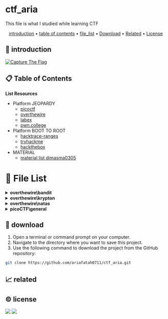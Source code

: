# ctf_aria

This file is what I studied while learning CTF

<p align="center">
  <a href="#introduction">introduction</a> •
  <a href="#table-of-contents">table of contents</a> •
  <a href="#file-list">file_list</a> •
  <a href="#download">Download</a> •
  <a href="#related">Related</a> •
  <a href="#license">License</a>
</p>

<p id="introduction"></p>

## 🚀 introduction

<p align="left"> 
  <a href="#">
    <img alt="Capture The Flag" src="https://img.shields.io/badge/-Capture%20The%20Flag-FF5733?style=flat-square&logo=flag&logoColor=white" />
  </a>
</p>

<p id="table-of-contents"></p>

## 📋 Table of Contents

<b>List Resources</b>

<ul>
  <li>Platform JEOPARDY<ul>
    <li><a href="https://play.picoctf.org">picoctf</a></li>
    <li><a href="https://overthewire.org">overthewire</a></li>
    <li><a href="https://labex.io">labex</a></li>
    <li><a href="https://pwn.college">pwn.college</a></li>
  </ul></li>
  <li>Platform BOOT TO ROOT<ul>
    <li><a href="https://hacktrace-ranges.id">hacktrace-ranges</a></li>
    <li><a href="https://tryhackme.com">tryhackme</a></li>
    <li><a href="https:/www.hackthebox.com">hackthebox</a></li>
  </ul></li>
  <li>MATERIAL<ul>
    <li><a href="https://dimasma0305.github.io/Cyber-Security-Learning-Resources/Resource_List/Link_Bermanfaat">material list dimasma0305</a></li>
  </ul></li>
</ul>

<p id="file-list"></p>

# 📄 File List
<details>
<summary><b>overthewire\bandit</b></summary>
<ul>
 <li><a href='overthewire/bandit/level 01.html'>level 01</a></li>
 <li><a href='overthewire/bandit/level 02.html'>level 02</a></li>
 <li><a href='overthewire/bandit/level 03.html'>level 03</a></li>
 <li><a href='overthewire/bandit/level 04.html'>level 04</a></li>
 <li><a href='overthewire/bandit/level 05.html'>level 05</a></li>
 <li><a href='overthewire/bandit/level 06.html'>level 06</a></li>
 <li><a href='overthewire/bandit/level 07.html'>level 07</a></li>
 <li><a href='overthewire/bandit/level 08.html'>level 08</a></li>
 <li><a href='overthewire/bandit/level 09.html'>level 09</a></li>
 <li><a href='overthewire/bandit/level 10.html'>level 10</a></li>
 <li><a href='overthewire/bandit/level 11.html'>level 11</a></li>
 <li><a href='overthewire/bandit/level 12.html'>level 12</a></li>
 <li><a href='overthewire/bandit/level 13.html'>level 13</a></li>
 <li><a href='overthewire/bandit/level 14.html'>level 14</a></li>
 <li><a href='overthewire/bandit/level 15.html'>level 15</a></li>
 <li><a href='overthewire/bandit/level 16.html'>level 16</a></li>
 <li><a href='overthewire/bandit/level 17.html'>level 17</a></li>
 <li><a href='overthewire/bandit/level 18.html'>level 18</a></li>
 <li><a href='overthewire/bandit/level 19.html'>level 19</a></li>
 <li><a href='overthewire/bandit/level 20.html'>level 20</a></li>
 <li><a href='overthewire/bandit/level 21.html'>level 21</a></li>
 <li><a href='overthewire/bandit/level 22.html'>level 22</a></li>
 <li><a href='overthewire/bandit/level 23.html'>level 23</a></li>
 <li><a href='overthewire/bandit/level 24.html'>level 24</a></li>
 <li><a href='overthewire/bandit/level 25.html'>level 25</a></li>
 <li><a href='overthewire/bandit/level 26.html'>level 26</a></li>
 <li><a href='overthewire/bandit/level 27.html'>level 27</a></li>
 <li><a href='overthewire/bandit/level 28.html'>level 28</a></li>
 <li><a href='overthewire/bandit/level 29.html'>level 29</a></li>
 <li><a href='overthewire/bandit/level 30.html'>level 30</a></li>
 <li><a href='overthewire/bandit/level 31.html'>level 31</a></li>
 <li><a href='overthewire/bandit/level 32 un.html'>level 32 un</a></li>
 <li><a href='overthewire/bandit/level 33 un.html'>level 33 un</a></li>
</ul>

</details>

<details>
<summary><b>overthewire\krypton</b></summary>
<ul>
 <li><a href='overthewire/krypton/level 01.html'>level 01</a></li>
 <li><a href='overthewire/krypton/level 02.html'>level 02</a></li>
 <li><a href='overthewire/krypton/level 03.html'>level 03</a></li>
 <li><a href='overthewire/krypton/level 04 un.html'>level 04 un</a></li>
 <li><a href='overthewire/krypton/level 05 un.html'>level 05 un</a></li>
</ul>

</details>

<details>
<summary><b>overthewire\natas</b></summary>
<ul>
 <li><a href='overthewire/natas/level 00.html'>level 00</a></li>
 <li><a href='overthewire/natas/level 01.html'>level 01</a></li>
 <li><a href='overthewire/natas/level 02.html'>level 02</a></li>
 <li><a href='overthewire/natas/level 03.html'>level 03</a></li>
 <li><a href='overthewire/natas/level 04.html'>level 04</a></li>
 <li><a href='overthewire/natas/level 05 un.html'>level 05 un</a></li>
 <li><a href='overthewire/natas/level 06 un.html'>level 06 un</a></li>
 <li><a href='overthewire/natas/level 07 un.html'>level 07 un</a></li>
 <li><a href='overthewire/natas/level 08 un.html'>level 08 un</a></li>
 <li><a href='overthewire/natas/level 09 un.html'>level 09 un</a></li>
</ul>

</details>

<details>
<summary><b>picoCTF\general</b></summary>
<ul>
 <li><a href='picoCTF/general/Super SSH.html'>Super SSH</a></li>
</ul>

</details>

<p id="download"></p>

## 🔨 download

1. Open a terminal or command prompt on your computer.
2. Navigate to the directory where you want to save this project.
3. Use the following command to download the project from the GitHub repository:
```sh
git clone https://github.com/ariafatah0711/ctf_aria.git
```

<p id="related"></p>

## 📈 related

<p id="license"></p>

## ©️ license
<a href="https://github.com/ariafatah0711" alt="CREATED"><img src="https://img.shields.io/static/v1?style=for-the-badge&label=CREATED%20BY&message=ariafatah0711&color=000000"></a>
<a href="https://github.com/ariafatah0711/ariafatah0711/blob/main/LICENSE" alt="LICENSE"><img src="https://img.shields.io/static/v1?style=for-the-badge&label=LICENSE&message=MIT&color=000000"></a>
